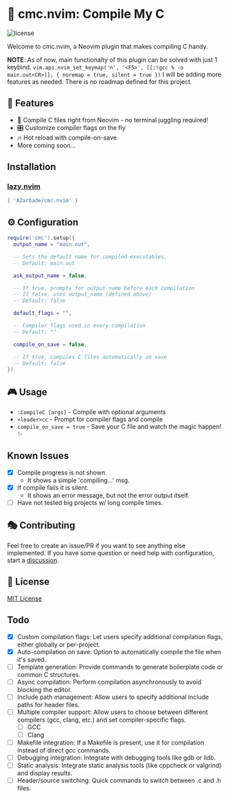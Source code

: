 # 🚀 cmc.nvim: Compile My C

<!-- panvimdoc-ignore-start -->

![license](https://img.shields.io/github/license/AZarbade/cmc.nvim?style=flat-square)

<!-- panvimdoc-ignore-end -->

Welcome to cmc.nvim, a Neovim plugin that makes compiling C handy.

**NOTE**: As of now, main functionalty of this plugin can be solved with just 1 keybind.
`vim.api.nvim_set_keymap('n', '<F5>', [[:!gcc % -o main.out<CR>]], { noremap = true, silent = true })`
I will be adding more features as needed. There is no roadmap defined for this project.

## 🌟 Features

- 🔧 Compile C files right from Neovim - no terminal juggling required!
- 🎛️ Customize compiler flags on the fly
- 🔥 Hot reload with compile-on-save
- More coming soon...

## Installation

### [lazy.nvim](https://github.com/folke/lazy.nvim)

```lua
{ 'AZarbade/cmc.nvim' }
```

## ⚙️ Configuration

```lua
require('cmc').setup({
  output_name = "main.out",

  -- Sets the default name for compiled executables.
  -- Default: main.out

  ask_output_name = false,

  -- If true, prompts for output name before each compilation
  -- If false, uses output_name (defined above)
  -- Default: false

  default_flags = "",

  -- Compiler flags used in every compilation
  -- Default: ""

  compile_on_save = false,

  -- If true, compiles C files automatically on save
  -- Default: false
})
```

## 🎮 Usage

- `:CompileC [args]` - Compile with optional arguments
- `<leader>cc` - Prompt for compiler flags and compile
- `compile_on_save = true` - Save your C file and watch the magic happen! ✨

## Known Issues

- [x] Compile progress is not shown.
  - It shows a simple 'compiling...' msg.
- [x] If compile fails it is silent.
  - It shows an error message, but not the error output itself.
- [ ] Have not tested big projects w/ long compile times.

## 🎭 Contributing

Feel free to create an issue/PR if you want to see anything else implemented.
If you have some question or need help with configuration, start a [discussion](https://github.com/AZarbade/cmc.nvim/discussions).

## 📜 License

[MIT License](https://github.com/AZarbade/cmc.nvim/blob/main/LICENSE)

## Todo

- [x] Custom compilation flags: Let users specify additional compilation flags, either globally or per-project.
- [x] Auto-compilation on save: Option to automatically compile the file when it's saved.
- [ ] Template generation: Provide commands to generate boilerplate code or common C structures.
- [ ] Async compilation: Perform compilation asynchronously to avoid blocking the editor.
- [ ] Include path management: Allow users to specify additional include paths for header files.
- [ ] Multiple compiler support: Allow users to choose between different compilers (gcc, clang, etc.) and set compiler-specific flags.
  - [ ] GCC
  - [ ] Clang
- [ ] Makefile integration: If a Makefile is present, use it for compilation instead of direct gcc commands.
- [ ] Debugging integration: Integrate with debugging tools like gdb or lldb.
- [ ] Static analysis: Integrate static analysis tools (like cppcheck or valgrind) and display results.
- [ ] Header/source switching: Quick commands to switch between .c and .h files.
